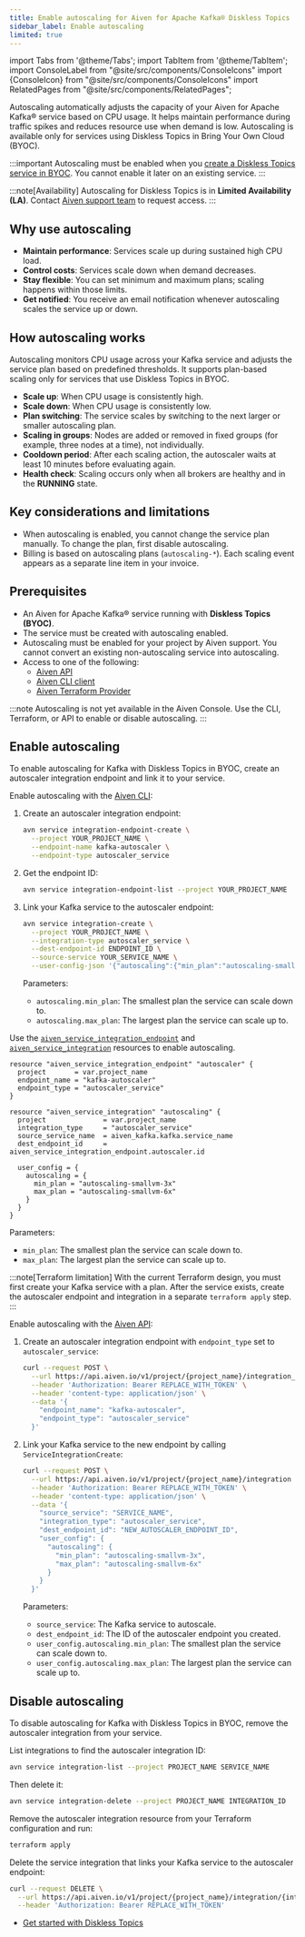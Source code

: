 ```yaml
---
title: Enable autoscaling for Aiven for Apache Kafka® Diskless Topics
sidebar_label: Enable autoscaling
limited: true
---
```


import Tabs from '@theme/Tabs';
import TabItem from '@theme/TabItem';
import ConsoleLabel from "@site/src/components/ConsoleIcons"
import {ConsoleIcon} from "@site/src/components/ConsoleIcons"
import RelatedPages from "@site/src/components/RelatedPages";

Autoscaling automatically adjusts the capacity of your Aiven for Apache Kafka® service based on CPU usage.
It helps maintain performance during traffic spikes and reduces resource use when
demand is low. Autoscaling is available only for services using Diskless Topics in
Bring Your Own Cloud (BYOC).

:::important
Autoscaling must be enabled when you
[create a Diskless Topics service in BYOC](/docs/products/diskless/howto/create-diskless-topic).
You cannot enable it later on an existing service.
:::

:::note[Availability]
Autoscaling for Diskless Topics is in **Limited Availability (LA)**. Contact
[Aiven support team](mailto:support@aiven.io) to request access.
:::

## Why use autoscaling

- **Maintain performance**: Services scale up during sustained high CPU load.
- **Control costs**: Services scale down when demand decreases.
- **Stay flexible**: You can set minimum and maximum plans; scaling happens within
  those limits.
- **Get notified**: You receive an email notification whenever autoscaling scales the
  service up or down.

## How autoscaling works

Autoscaling monitors CPU usage across your Kafka service and adjusts the service plan
based on predefined thresholds. It supports plan-based scaling only for services that
use Diskless Topics in BYOC.

- **Scale up**: When CPU usage is consistently high.
- **Scale down**: When CPU usage is consistently low.
- **Plan switching**: The service scales by switching to the next larger or smaller
  autoscaling plan.
- **Scaling in groups**: Nodes are added or removed in fixed groups (for example,
  three nodes at a time), not individually.
- **Cooldown period**: After each scaling action, the autoscaler waits at least 10
  minutes before evaluating again.
- **Health check**: Scaling occurs only when all brokers are healthy and in the
  **RUNNING** state.

## Key considerations and limitations

- When autoscaling is enabled, you cannot change the service plan manually. To change
  the plan, first disable autoscaling.
- Billing is based on autoscaling plans (`autoscaling-*`). Each scaling event appears
  as a separate line item in your invoice.

## Prerequisites

- An Aiven for Apache Kafka® service running with **Diskless Topics (BYOC)**.
- The service must be created with autoscaling enabled.
- Autoscaling must be enabled for your project by Aiven support.
  You cannot convert an existing non-autoscaling service into autoscaling.
- Access to one of the following:
  - [Aiven API](https://api.aiven.io/doc/)
  - [Aiven CLI client](/docs/tools/cli)
  - [Aiven Terraform Provider](https://registry.terraform.io/providers/aiven/aiven/latest)

:::note
Autoscaling is not yet available in the Aiven Console. Use the CLI, Terraform, or API to
enable or disable autoscaling.
:::

## Enable autoscaling

To enable autoscaling for Kafka with Diskless Topics in BYOC, create an
autoscaler integration endpoint and link it to your service.

<Tabs groupId="group1">
<TabItem value="cli" label="CLI">

Enable autoscaling with the [Aiven CLI](/docs/tools/cli):

1. Create an autoscaler integration endpoint:

   ```bash
   avn service integration-endpoint-create \
     --project YOUR_PROJECT_NAME \
     --endpoint-name kafka-autoscaler \
     --endpoint-type autoscaler_service
   ```

1. Get the endpoint ID:

   ```bash
   avn service integration-endpoint-list --project YOUR_PROJECT_NAME
   ```

1. Link your Kafka service to the autoscaler endpoint:

   ```bash
   avn service integration-create \
     --project YOUR_PROJECT_NAME \
     --integration-type autoscaler_service \
     --dest-endpoint-id ENDPOINT_ID \
     --source-service YOUR_SERVICE_NAME \
     --user-config-json '{"autoscaling":{"min_plan":"autoscaling-smallvm-3x","max_plan":"autoscaling-smallvm-6x"}}'
   ```

   Parameters:

   - `autoscaling.min_plan`: The smallest plan the service can scale down to.
   - `autoscaling.max_plan`: The largest plan the service can scale up to.

</TabItem>
<TabItem value="terraform" label="Terraform">

Use the
[`aiven_service_integration_endpoint`](https://registry.terraform.io/providers/aiven/aiven/latest/docs/resources/service_integration_endpoint)
and
[`aiven_service_integration`](https://registry.terraform.io/providers/aiven/aiven/latest/docs/resources/service_integration)
resources to enable autoscaling.

```hcl
resource "aiven_service_integration_endpoint" "autoscaler" {
  project       = var.project_name
  endpoint_name = "kafka-autoscaler"
  endpoint_type = "autoscaler_service"
}

resource "aiven_service_integration" "autoscaling" {
  project              = var.project_name
  integration_type     = "autoscaler_service"
  source_service_name  = aiven_kafka.kafka.service_name
  dest_endpoint_id     = aiven_service_integration_endpoint.autoscaler.id

  user_config = {
    autoscaling = {
      min_plan = "autoscaling-smallvm-3x"
      max_plan = "autoscaling-smallvm-6x"
    }
  }
}
```

Parameters:

- `min_plan`: The smallest plan the service can scale down to.
- `max_plan`: The largest plan the service can scale up to.

:::note[Terraform limitation]
With the current Terraform design, you must first create your Kafka service with a plan.
After the service exists, create the autoscaler endpoint and integration in a
separate `terraform apply` step.
:::

</TabItem>
<TabItem value="api" label="API">

Enable autoscaling with the [Aiven API](https://api.aiven.io/doc/):

1. Create an autoscaler integration endpoint with `endpoint_type` set to `autoscaler_service`:

   ```bash
   curl --request POST \
     --url https://api.aiven.io/v1/project/{project_name}/integration_endpoint \
     --header 'Authorization: Bearer REPLACE_WITH_TOKEN' \
     --header 'content-type: application/json' \
     --data '{
       "endpoint_name": "kafka-autoscaler",
       "endpoint_type": "autoscaler_service"
     }'
     ```

1. Link your Kafka service to the new endpoint by calling `ServiceIntegrationCreate`:

   ```bash
   curl --request POST \
     --url https://api.aiven.io/v1/project/{project_name}/integration \
     --header 'Authorization: Bearer REPLACE_WITH_TOKEN' \
     --header 'content-type: application/json' \
     --data '{
       "source_service": "SERVICE_NAME",
       "integration_type": "autoscaler_service",
       "dest_endpoint_id": "NEW_AUTOSCALER_ENDPOINT_ID",
       "user_config": {
         "autoscaling": {
           "min_plan": "autoscaling-smallvm-3x",
           "max_plan": "autoscaling-smallvm-6x"
         }
       }
     }'
   ```

   Parameters:

   - `source_service`: The Kafka service to autoscale.
   - `dest_endpoint_id`: The ID of the autoscaler endpoint you created.
   - `user_config.autoscaling.min_plan`: The smallest plan the service can scale down to.
   - `user_config.autoscaling.max_plan`: The largest plan the service can scale up to.

</TabItem>
</Tabs>

## Disable autoscaling

To disable autoscaling for Kafka with Diskless Topics in BYOC, remove the autoscaler
integration from your service.

<Tabs groupId="group2">
<TabItem value="cli" label="CLI">

List integrations to find the autoscaler integration ID:

```bash
avn service integration-list --project PROJECT_NAME SERVICE_NAME
```

Then delete it:

```bash
avn service integration-delete --project PROJECT_NAME INTEGRATION_ID
```

</TabItem>
<TabItem value="terraform" label="Terraform">

Remove the autoscaler integration resource from your Terraform configuration and run:

```bash
terraform apply
```

</TabItem>
<TabItem value="api" label="API">

Delete the service integration that links your Kafka service to the autoscaler endpoint:

```bash
curl --request DELETE \
  --url https://api.aiven.io/v1/project/{project_name}/integration/{integration_id} \
  --header 'Authorization: Bearer REPLACE_WITH_TOKEN'
```

</TabItem>
</Tabs>

<RelatedPages/>

- [Get started with Diskless Topics](/docs/products/diskless/get-started)
